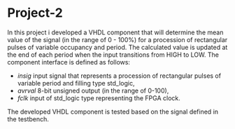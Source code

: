 # Project-2
In this project i developed a VHDL component that will determine the mean value of the signal (in the range of 0 - 100%) for a procession of rectangular pulses of variable occupancy and period. The calculated value is updated at the end of each period when the input transitions from HIGH to LOW. The component interface is defined as follows:
* *insig* input signal that represents a procession of rectangular pulses of variable period and filling type std_logic,
* *avrval* 8-bit unsigned output (in the range of 0-100),
* *fclk* input of std_logic type representing the FPGA clock.

The developed VHDL component is tested based on the signal defined in the testbench.
